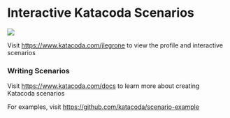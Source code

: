 # Interactive Katacoda Scenarios

[![](http://shields.katacoda.com/katacoda/jlegrone/count.svg)](https://www.katacoda.com/jlegrone "Katacoda.com")

Visit https://www.katacoda.com/jlegrone to view the profile and interactive scenarios

### Writing Scenarios

Visit https://www.katacoda.com/docs to learn more about creating Katacoda scenarios

For examples, visit https://github.com/katacoda/scenario-example
